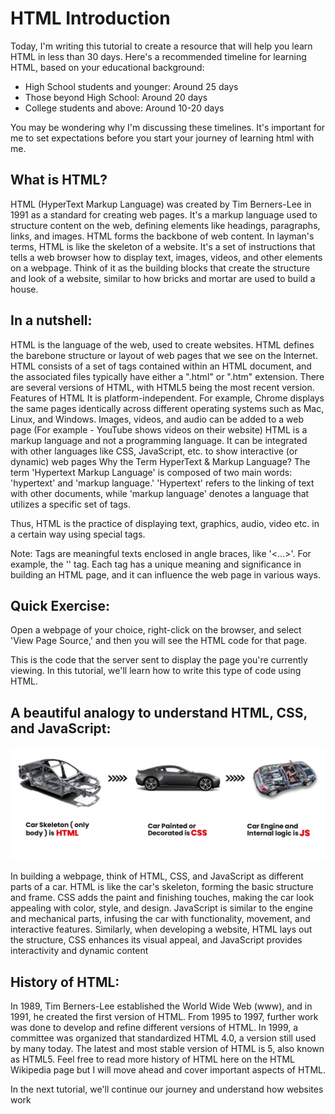 # HTML Introduction
Today, I'm writing this tutorial to create a resource that will help you learn HTML in less than 30 days. Here's a recommended timeline for learning HTML, based on your educational background:

- High School students and younger: Around 25 days
- Those beyond High School: Around 20 days
- College students and above: Around 10-20 days

You may be wondering why I'm discussing these timelines. It's important for me to set expectations before you start your journey of learning html with me.

## What is HTML?
HTML (HyperText Markup Language) was created by Tim Berners-Lee in 1991 as a standard for creating web pages. It's a markup language used to structure content on the web, defining elements like headings, paragraphs, links, and images. HTML forms the backbone of web content. In layman's terms, HTML is like the skeleton of a website. It's a set of instructions that tells a web browser how to display text, images, videos, and other elements on a webpage. Think of it as the building blocks that create the structure and look of a website, similar to how bricks and mortar are used to build a house.

## In a nutshell:

HTML is the language of the web, used to create websites.
HTML defines the barebone structure or layout of web pages that we see on the Internet.
HTML consists of a set of tags contained within an HTML document, and the associated files typically have either a ".html" or ".htm" extension.
There are several versions of HTML, with HTML5 being the most recent version.
Features of HTML
It is platform-independent. For example, Chrome displays the same pages identically across different operating systems such as Mac, Linux, and Windows.
Images, videos, and audio can be added to a web page (For example - YouTube shows videos on their website)
HTML is a markup language and not a programming language.
It can be integrated with other languages like CSS, JavaScript, etc. to show interactive (or dynamic) web pages
Why the Term HyperText & Markup Language?
The term 'Hypertext Markup Language' is composed of two main words: 'hypertext' and 'markup language.' 'Hypertext' refers to the linking of text with other documents, while 'markup language' denotes a language that utilizes a specific set of tags.

Thus, HTML is the practice of displaying text, graphics, audio, video etc. in a certain way using special tags.

Note: Tags are meaningful texts enclosed in angle braces, like '<...>'. For example, the '<head>' tag. Each tag has a unique meaning and significance in building an HTML page, and it can influence the web page in various ways.

## Quick Exercise:
Open a webpage of your choice, right-click on the browser, and select 'View Page Source,' and then you will see the HTML code for that page.

This is the code that the server sent to display the page you're currently viewing. In this tutorial, we'll learn how to write this type of code using HTML.

## A beautiful analogy to understand HTML, CSS, and JavaScript:

![cwh tutorial image](html-car-example.png)

In building a webpage, think of HTML, CSS, and JavaScript as different parts of a car. HTML is like the car's skeleton, forming the basic structure and frame. CSS adds the paint and finishing touches, making the car look appealing with color, style, and design. JavaScript is similar to the engine and mechanical parts, infusing the car with functionality, movement, and interactive features. Similarly, when developing a website, HTML lays out the structure, CSS enhances its visual appeal, and JavaScript provides interactivity and dynamic content

## History of HTML:
In 1989, Tim Berners-Lee established the World Wide Web (www), and in 1991, he created the first version of HTML.
From 1995 to 1997, further work was done to develop and refine different versions of HTML.
In 1999, a committee was organized that standardized HTML 4.0, a version still used by many today.
The latest and most stable version of HTML is 5, also known as HTML5.
Feel free to read more history of HTML here on the HTML Wikipedia page but I will move ahead and cover important aspects of HTML.

In the next tutorial, we'll continue our journey and understand how websites work